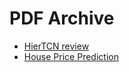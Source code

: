 # PDF Archive

- [HierTCN review](https://cdn.jsdelivr.net/gh/ivoryRabbit/pdf/HierTCN_review.pdf)
- [House Price Prediction](https://cdn.jsdelivr.net/gh/ivoryRabbit/pdf/House_Price_Prediction.pdf)
